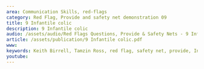 ```yaml
---
area: Communication Skills, red-flags
category: Red Flag, Provide and safety net demonstration 09
title: 9 Infantile colic
description: 9 Infantile colic
audio: /assets/audio/Red Flags Questions, Provide & Safety Nets - 9 Infantile colic - MQ.mp3
article: /assets/publication/9 Infantile colic.pdf
www: 
keywords: Keith Birrell, Tamzin Ross, red flag, safety net, provide, Infantile colic
youtube: 
--- 
```


